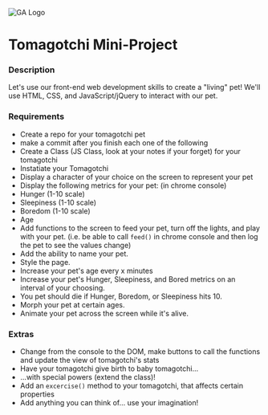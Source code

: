 ![GA Logo](https://camo.githubusercontent.com/6ce15b81c1f06d716d753a61f5db22375fa684da/68747470733a2f2f67612d646173682e73332e616d617a6f6e6177732e636f6d2f70726f64756374696f6e2f6173736574732f6c6f676f2d39663838616536633963333837313639306533333238306663663535376633332e706e67)
# Tomagotchi Mini-Project

### Description

Let's use our front-end web development skills to create a "living" pet! We'll use HTML, CSS, and JavaScript/jQuery to interact with our pet.

### Requirements

* Create a repo for your tomagotchi pet
* make a commit after you finish each one of the following
* Create a Class (JS Class, look at your notes if your forget) for your tomagotchi
* Instatiate your Tomagotchi
* Display a character of your choice on the screen to represent your pet
* Display the following metrics for your pet: (in chrome console)
 * Hunger (1-10 scale)
 * Sleepiness (1-10 scale)
 * Boredom (1-10 scale)
 * Age
* Add functions to the screen to feed your pet, turn off the lights, and play with your pet.
    (i.e. be able to call `feed()` in chrome console and then log the pet to see the values change)
* Add the ability to name your pet.
* Style the page.
* Increase your pet's age every x minutes
* Increase your pet's Hunger, Sleepiness, and Bored metrics on an interval of your choosing.
* You pet should die if Hunger, Boredom, or Sleepiness hits 10.
* Morph your pet at certain ages.
* Animate your pet across the screen while it's alive.

### Extras
* Change from the console to the DOM, make  buttons to call the functions and update the view of tomagotchi's stats
* Have your tomagotchi give birth to baby tomagotchi...
* ...with special powers (extend the class)!
* Add an `excercise()` method to your tomagotchi, that affects certain properties
* Add anything you can think of... use your imagination!
